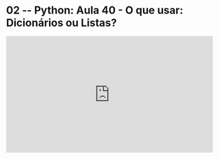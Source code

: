 # 02 -- Python: Aula 40 - O que usar: Dicionários ou Listas?

<iframe 
        width="560" 
        height="315" 
        src="https://www.youtube.com/embed/_Zqgbd5Gud8" 
        title="YouTube video player" 
        frameborder="0" 
        allow="accelerometer; autoplay; clipboard-write; encrypted-media; gyroscope; picture-in-picture" 
        allowfullscreen
        >
</iframe>

